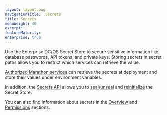 ```yaml
---
layout: layout.pug
navigationTitle:  Secrets
title: Secrets
menuWeight: 40
excerpt:
featureMaturity:
enterprise: true
---
```


Use the Enterprise DC/OS Secret Store to secure sensitive information like database passwords, API tokens, and private keys. Storing secrets in secret paths allows you to restrict which services can retrieve the value. 

[Authorized Marathon services](/1.9/overview/security/spaces/) can retrieve the secrets at deployment and store their values under environment variables. 

In addition, the [Secrets API](/1.9/security/secrets/secrets-api/) allows you to [seal](/1.9/security/secrets/seal-store/)/[unseal](/1.9/security/secrets/unseal-store/) and [reinitialize](/1.9/security/secrets/custom-key/) the Secret Store. 

You can also find information about secrets in the [Overview](/1.9/overview/security/secrets/) and [Permissions](/1.9/security/perms-reference/#secrets) sections.


